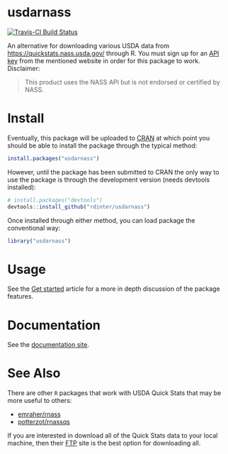 
# usdarnass

[![Travis-CI Build
Status](https://travis-ci.org/rdinter/usdarnass.svg?branch=master)](https://travis-ci.org/rdinter/usdarnass)

An alternative for downloading various USDA data from
<https://quickstats.nass.usda.gov/> through R. You must sign up for an
[API key](https://quickstats.nass.usda.gov/api) from the mentioned
website in order for this package to work. Disclaimer:

> This product uses the NASS API but is not endorsed or certified by
> NASS.

# Install

Eventually, this package will be uploaded to
[CRAN](https://cran.r-project.org/) at which point you should be able to
install the package through the typical method:

``` r
install.packages("usdarnass")
```

However, until the package has been submitted to CRAN the only way to
use the package is through the development version (needs devtools
installed):

``` r
# install.packages("devtools")
devtools::install_github("rdinter/usdarnass")
```

Once installed through either method, you can load package the
conventional way:

``` r
library("usdarnass")
```

# Usage

See the [Get
started](http://robertdinterman.com/usdarnass/articles/usdarnass)
article for a more in depth discussion of the package features.

# Documentation

See the [documentation site](http://robertdinterman.com/usdarnass/).

# See Also

There are other `R` packages that work with USDA Quick Stats that may be
more useful to others:

  - [emraher/rnass](https://github.com/emraher/rnass)
  - [potterzot/rnassqs](https://github.com/potterzot/rnassqs)

If you are interested in download all of the Quick Stats data to your
local machine, then their [FTP](ftp://ftp.nass.usda.gov/quickstats/)
site is the best option for downloading all.
